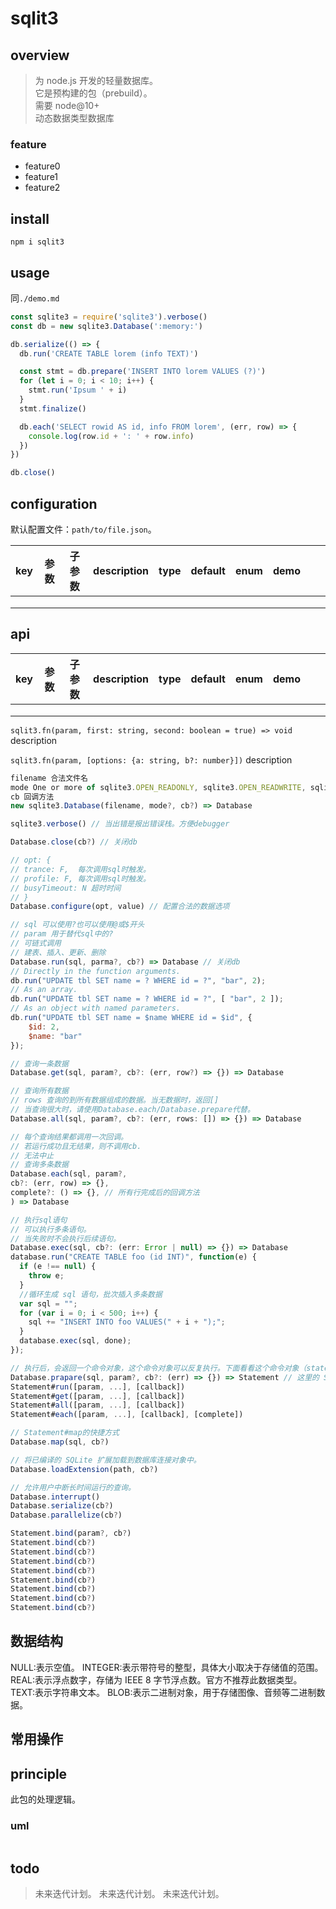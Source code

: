 # sqlit3

## overview

> 为 node.js 开发的轻量数据库。  
> 它是预构建的包（prebuild）。  
> 需要 node@10+  
> 动态数据类型数据库

### feature

- feature0
- feature1
- feature2

## install

`npm i sqlit3`

## usage

同`./demo.md`

```js
const sqlite3 = require('sqlite3').verbose()
const db = new sqlite3.Database(':memory:')

db.serialize(() => {
  db.run('CREATE TABLE lorem (info TEXT)')

  const stmt = db.prepare('INSERT INTO lorem VALUES (?)')
  for (let i = 0; i < 10; i++) {
    stmt.run('Ipsum ' + i)
  }
  stmt.finalize()

  db.each('SELECT rowid AS id, info FROM lorem', (err, row) => {
    console.log(row.id + ': ' + row.info)
  })
})

db.close()
```

## configuration

默认配置文件：`path/to/file.json`。

<!-- prettier-ignore-start -->
|key|参数|子参数|description|type|default|enum|demo|||
|-|-|-|-|-|-|-|-|-|-|
|||||||||||
|||||||||||
|||||||||||
<!-- prettier-ignore-end -->

## api

<!-- prettier-ignore-start -->
|key|参数|子参数|description|type|default|enum|demo|||
|-|-|-|-|-|-|-|-|-|-|
|||||||||||
|||||||||||
|||||||||||
<!-- prettier-ignore-end -->

`sqlit3.fn(param, first: string, second: boolean = true) => void`
description

`sqlit3.fn(param, [options: {a: string, b?: number}])`
description

```js
filename 合法文件名
mode One or more of sqlite3.OPEN_READONLY, sqlite3.OPEN_READWRITE, sqlite3.OPEN_CREATE, sqlite3.OPEN_FULLMUTEX, sqlite3.OPEN_URI, sqlite3.OPEN_SHAREDCACHE, sqlite3.OPEN_PRIVATECACHE. The default value is OPEN_READWRITE | OPEN_CREATE | OPEN_FULLMUTEX.
cb 回调方法
new sqlite3.Database(filename, mode?, cb?) => Database

sqlite3.verbose() // 当出错是报出错误栈。方便debugger

Database.close(cb?) // 关闭db

// opt: {
// trance: F,  每次调用sql时触发。
// profile: F, 每次调用sql时触发。
// busyTimeout: N 超时时间
// }
Database.configure(opt, value) // 配置合法的数据选项

// sql 可以使用?也可以使用@或$开头
// param 用于替代sql中的?
// 可链式调用
// 建表、插入、更新、删除
Database.run(sql, parma?, cb?) => Database // 关闭db
// Directly in the function arguments.
db.run("UPDATE tbl SET name = ? WHERE id = ?", "bar", 2);
// As an array.
db.run("UPDATE tbl SET name = ? WHERE id = ?", [ "bar", 2 ]);
// As an object with named parameters.
db.run("UPDATE tbl SET name = $name WHERE id = $id", {
    $id: 2,
    $name: "bar"
});

// 查询一条数据
Database.get(sql, param?, cb?: (err, row?) => {}) => Database

// 查询所有数据
// rows 查询的到所有数据组成的数据。当无数据时，返回[]
// 当查询很大时，请使用Database.each/Database.prepare代替。
Database.all(sql, param?, cb?: (err, rows: []) => {}) => Database

// 每个查询结果都调用一次回调。
// 若运行成功且无结果，则不调用cb.
// 无法中止
// 查询多条数据
Database.each(sql, param?,
cb?: (err, row) => {},
complete?: () => {}, // 所有行完成后的回调方法
) => Database

// 执行sql语句
// 可以执行多条语句。
// 当失败时不会执行后续语句。
Database.exec(sql, cb?: (err: Error | null) => {}) => Database
database.run("CREATE TABLE foo (id INT)", function(e) {
  if (e !== null) {
    throw e;
  }
  //循环生成 sql 语句，批次插入多条数据
  var sql = "";
  for (var i = 0; i < 500; i++) {
    sql += "INSERT INTO foo VALUES(" + i + ");";
  }
  database.exec(sql, done);
});

// 执行后，会返回一个命令对象，这个命令对象可以反复执行。下面看看这个命令对象（statement ）的 api：
Database.prapare(sql, param?, cb?: (err) => {}) => Statement // 这里的 Statement 对象是可以复用的，避免了重复编译 sql 语句，因此项目中更推荐使用上述方法。
Statement#run([param, ...], [callback])
Statement#get([param, ...], [callback])
Statement#all([param, ...], [callback])
Statement#each([param, ...], [callback], [complete])

// Statement#map的快捷方式
Database.map(sql, cb?)

// 将已编译的 SQLite 扩展加载到数据库连接对象中。
Database.loadExtension(path, cb?)

// 允许用户中断长时间运行的查询。
Database.interrupt()
Database.serialize(cb?)
Database.parallelize(cb?)

Statement.bind(param?, cb?)
Statement.bind(cb?)
Statement.bind(cb?)
Statement.bind(cb?)
Statement.bind(cb?)
Statement.bind(cb?)
Statement.bind(cb?)
Statement.bind(cb?)
Statement.bind(cb?)


```

## 数据结构

NULL:表示空值。
INTEGER:表示带符号的整型，具体大小取决于存储值的范围。
REAL:表示浮点数字，存储为 IEEE 8 字节浮点数。官方不推荐此数据类型。
TEXT:表示字符串文本。
BLOB:表示二进制对象，用于存储图像、音频等二进制数据。

## 常用操作

## principle

此包的处理逻辑。

### uml

```

```

## todo

> 未来迭代计划。
> 未来迭代计划。
> 未来迭代计划。
